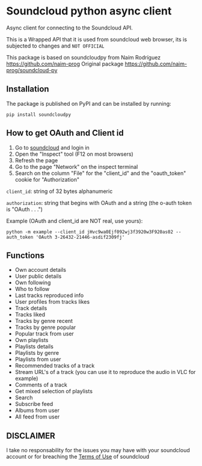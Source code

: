 # Soundcloud python async client

Async client for connecting to the Soundcloud API.

This is a Wrapped API that it is used from soundcloud web browser, its is subjected to changes and `NOT OFFICIAL`

This package is based on soundcloudpy from Naím Rodríguez https://github.com/naim-prog
Original package https://github.com/naim-prog/soundcloud-py

## Installation

The package is published on PyPI and can be installed by running:
```
pip install soundcloudpy
```

## How to get OAuth and Client id

1. Go to [soundcloud](https://soundcloud.com) and login in
2. Open the "Inspect" tool (F12 on most browsers)
3. Refresh the page
4. Go to the page "Network" on the inspect terminal
5. Search on the column "File" for the "client_id" and the "oauth_token" cookie for "Authorization"

`client_id`: string of 32 bytes alphanumeric

`authorization`: string that begins with OAuth and a string (the o-auth token is "OAuth . . .")

Example (OAuth and client_id are NOT real, use yours):

```
python -m example --client_id jHvc9wa0Ejf092wj3f3920w3F920as02 --auth_token 'OAuth 3-26432-21446-asdif2309fj'
```


## Functions

* Own account details
* User public details
* Own following
* Who to follow
* Last tracks reproduced info
* User profiles from tracks likes
* Track details
* Tracks liked
* Tracks by genre recent
* Tracks by genre popular
* Popular track from user
* Own playlists
* Playlists details
* Playlists by genre
* Playlists from user
* Recommended tracks of a track
* Stream URL's of a track (you can use it to reproduce the audio in VLC for example)
* Comments of a track
* Get mixed selection of playlists
* Search
* Subscribe feed
* Albums from user
* All feed from user


## DISCLAIMER

I take no responsability for the issues you may have with your soundcloud account or for breaching the [Terms of Use](https://developers.soundcloud.com/docs/api/terms-of-use) of soundcloud
